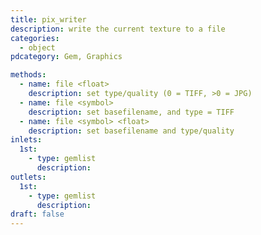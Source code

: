 ```yaml
---
title: pix_writer
description: write the current texture to a file
categories:
  - object
pdcategory: Gem, Graphics

methods:
  - name: file <float>
    description: set type/quality (0 = TIFF, >0 = JPG)
  - name: file <symbol>
    description: set basefilename, and type = TIFF
  - name: file <symbol> <float>
    description: set basefilename and type/quality
inlets:
  1st:
    - type: gemlist
      description:
outlets:
  1st:
    - type: gemlist
      description:
draft: false
---
```


